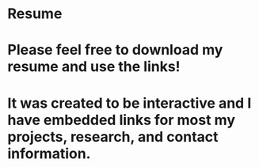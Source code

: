 # Resume
# Please feel free to download my resume and use the links!
# It was created to be interactive and I have embedded links for most my projects, research, and contact information.
